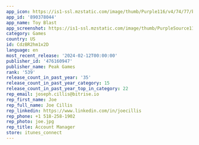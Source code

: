 ```yaml
---
app_icon: https://is1-ssl.mzstatic.com/image/thumb/Purple116/v4/74/77/bb/7477bb46-3cc6-b252-7446-5594beab2045/AppIcon-1x_U007emarketing-0-7-0-85-220-0.png/1024x1024bb.png
app_id: '890378044'
app_name: Toy Blast
app_screenshot: https://is1-ssl.mzstatic.com/image/thumb/PurpleSource116/v4/7a/8c/0b/7a8c0b9a-14c3-87a6-f155-f72e3a77c008/8c4a89fc-436f-40af-bc02-136ab20b0f50_tb-appstore-2023-image-english-1242x2208-02.jpg/1242x2208bb.png
category: Games
country: US
id: CdzBR2hm1x2D
language: en
most_recent_release: '2024-02-12T00:00:00'
publisher_id: '476160947'
publisher_name: Peak Games
rank: '539'
release_count_in_past_year: '35'
release_count_in_past_year_category: 15
release_count_in_past_year_top_in_category: 22
rep_email: joseph.cillis@bitrise.io
rep_first_name: Joe
rep_full_name: Joe Cillis
rep_linkedin: https://www.linkedin.com/in/joecillis
rep_phone: +1 518-258-1902
rep_photo: joe.jpg
rep_title: Account Manager
store: itunes_connect
---
```

